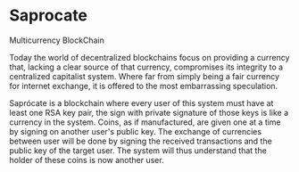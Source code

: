 # Saprocate
Multicurrency BlockChain 

Today the world of decentralized blockchains focus on providing a currency that, lacking a clear source of that currency, compromises its integrity to a centralized capitalist system. Where far from simply being a fair currency for internet exchange, it is offered to the most embarrassing speculation. 

Saprócate is a blockchain where every user of this system must have at least one RSA key pair, the sign with private signature of those keys is like a currency in the system. Coins, as if manufactured, are given one at a time by signing on another user's public key. The exchange of currencies between user will be done by signing the received transactions and the public key of the target user. The system will thus understand that the holder of these coins is now another user.

